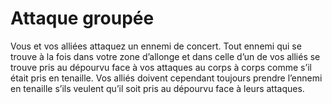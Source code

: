 # Attaque groupée

<p>Vous et vos alliées attaquez un ennemi de concert. Tout ennemi qui se trouve à la fois dans votre zone d’allonge et dans celle d’un de vos alliés se trouve pris au dépourvu face à vos attaques au corps à corps comme s’il était pris en tenaille. Vos alliés doivent cependant toujours prendre l’ennemi en tenaille s’ils veulent qu’il soit pris au dépourvu face à leurs attaques.</p>